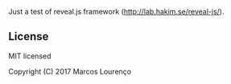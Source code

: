 
Just a test of reveal.js framework (http://lab.hakim.se/reveal-js/).

## License

MIT licensed

Copyright (C) 2017 Marcos Lourenço
